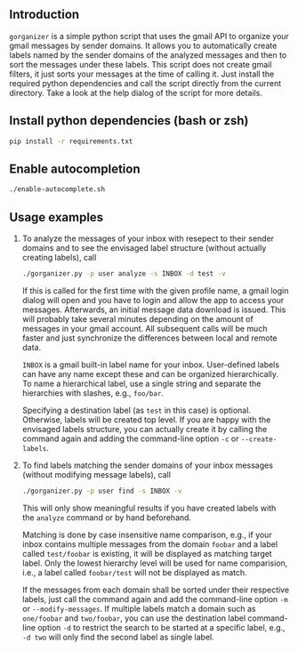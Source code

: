 Introduction
------------

`gorganizer` is a simple python script that uses the gmail API to organize your gmail messages by sender domains. It allows you to automatically create labels named by the sender domains of the analyzed messages and then to sort the messages under these labels. This script does not create gmail filters, it just sorts your messages at the time of calling it. Just install the required python dependencies and call the script directly from the current directory. Take a look at the help dialog of the script for more details.

Install python dependencies (bash or zsh)
---------------------------

```bash
pip install -r requirements.txt
```

Enable autocompletion
---------------------

```bash
./enable-autocomplete.sh
```

Usage examples
--------------

1. To analyze the messages of your inbox with resepect to their sender domains and to see the envisaged label structure (without actually creating labels), call

    ```bash
    ./gorganizer.py -p user analyze -s INBOX -d test -v
    ```

    If this is called for the first time with the given profile name, a gmail login dialog will open and you have to login and allow the app to access your messages. Afterwards, an initial message data download is issued. This will probably take several minutes depending on the amount of messages in your gmail account. All subsequent calls will be much faster and just synchronize the differences between local and remote data.

    `INBOX` is a gmail built-in label name for your inbox. User-defined labels can have any name except these and can be organized hierarchically. To name a hierarchical label, use a single string and separate the hierarchies with slashes, e.g., `foo/bar`.

    Specifying a destination label (as `test` in this case) is optional. Otherwise, labels will be created top level. If you are happy with the envisaged labels structure, you can actually create it by calling the command again and adding the command-line option `-c` or `--create-labels`.

1. To find labels matching the sender domains of your inbox messages (without modifying message labels), call

    ```bash
    ./gorganizer.py -p user find -s INBOX -v
    ```

    This will only show meaningful results if you have created labels with the `analyze` command or by hand beforehand.

    Matching is done by case insensitive name comparison, e.g., if your inbox contains multiple messages from the domain `foobar` and a label called `test/foobar` is existing, it will be displayed as matching target label. Only the lowest hierarchy level will be used for name comparision, i.e., a label called `foobar/test` will not be displayed as match.

    If the messages from each domain shall be sorted under their respective labels, just call the command again and add the command-line option `-m` or `--modify-messages`. If multiple labels match a domain such as `one/foobar` and `two/foobar`, you can use the destination label command-line option `-d` to restrict the search to be started at a specific label, e.g., `-d two` will only find the second label as single label.
